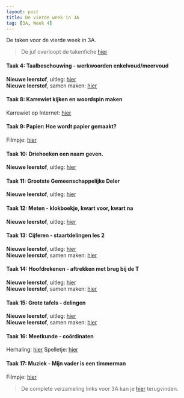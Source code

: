```yaml
---
layout: post
title: De vierde week in 3A
tag: [3A, Week 4]
---
```

De taken voor de vierde week in 3A.

> De juf overloopt de takenfiche [hier](https://www.loom.com/share/b4a7d8af38184843b247902afdb8158a)

#### Taak 4: Taalbeschouwing - werkwoorden enkelvoud/meervoud
**Nieuwe leerstof**, uitleg: [hier](https://www.loom.com/share/5dae87b857e747e08a2c9ff0fd3baa79)  
**Nieuwe leerstof**, samen maken: [hier](https://www.loom.com/share/dc717c56c17b4d0b86afeca87e9f1fd4)

#### Taak 8: Karrewiet kijken en woordspin maken
Karrewiet op Internet: [hier](https://www.ketnet.be/kijken/karrewiet)  

#### Taak 9: Papier: Hoe wordt papier gemaakt?
Filmpje: [hier](https://schooltv.nl/video/papier-hoe-wordt-het-eigenlijkgemaakt/#q=papier)  

#### Taak 10: Driehoeken een naam geven.
**Nieuwe leerstof**, uitleg: [hier](https://www.loom.com/share/6abb50b530bb4971930583a9a2d7dc24)  

#### Taak 11: Grootste Gemeenschappelijke Deler
**Nieuwe leerstof**, uitleg: [hier](https://www.loom.com/share/0b7a40541a2541f2848208f31e740a30)  

#### Taak 12: Meten - klokboekje, kwart voor, kwart na
**Nieuwe leerstof**, uitleg: [hier](https://www.loom.com/share/814f4579c5ae4b1fa08adf5d1313e789)  

#### Taak 13: Cijferen - staartdelingen les 2
**Nieuwe leerstof**, uitleg: [hier](https://www.loom.com/share/5f62a878cb72407bad1d61a771f23095)  
**Nieuwe leerstof**, samen maken: [hier](https://www.loom.com/share/bf8ebeaa483445e6b2cf02551e38ec92)

#### Taak 14: Hoofdrekenen - aftrekken met brug bij de T
**Nieuwe leerstof**, uitleg: [hier](https://www.loom.com/share/a67fe7ce6c934b0cb6522199e961f837)  
**Nieuwe leerstof**, samen maken: [hier](https://www.loom.com/share/e325f12aace64e63a12bbe0d8fa0c511)

#### Taak 15: Grote tafels - delingen
**Nieuwe leerstof**, uitleg: [hier](https://www.loom.com/share/624f15343fce46a49e56579137604275)  
**Nieuwe leerstof**, samen maken: [hier](https://www.loom.com/share/e57e4fbdace94e6780a2fb860dcc8807)

#### Taak 16: Meetkunde - coördinaten
Herhaling: [hier](https://www.xnapda.be/filmpjes/3de-leerjaar/coordinaten)
Spelletje: [hier](http://gofile.me/3BKW6/DWQcQD1xL)  

#### Taak 17: Muziek - Mijn vader is een timmerman
Filmpje: [hier](https://www.youtube.com/watch?v=Rb3IchfRAn0)

> De complete verzameling links voor 3A kan je [hier](/Klas3A) terugvinden.
